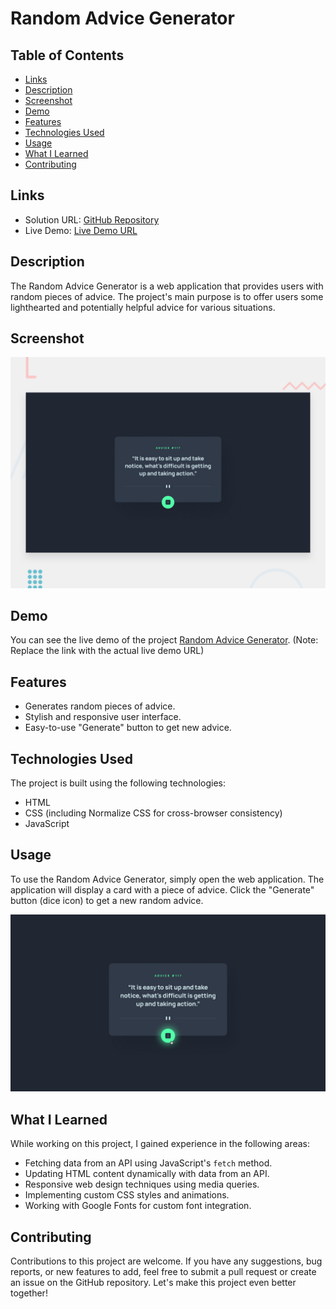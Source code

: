 # Random Advice Generator

## Table of Contents

- [Links](#links)
- [Description](#description)
- [Screenshot](#screenshot)
- [Demo](#demo)
- [Features](#features)
- [Technologies Used](#technologies-used)
- [Usage](#usage)
- [What I Learned](#what-i-learned)
- [Contributing](#contributing)

## Links

- Solution URL: [GitHub Repository](https://github.com/aruntutter/random-advice-generator)
- Live Demo: [Live Demo URL](https://aesthetic-starburst-f7653b.netlify.app)

## Description

The Random Advice Generator is a web application that provides users with random pieces of advice. The project's main purpose is to offer users some lighthearted and potentially helpful advice for various situations.

## Screenshot

![Screenshot 1](./assets/desktop-preview.jpg)

## Demo

You can see the live demo of the project [Random Advice Generator](https://aesthetic-starburst-f7653b.netlify.app). (Note: Replace the link with the actual live demo URL)

## Features

- Generates random pieces of advice.
- Stylish and responsive user interface.
- Easy-to-use "Generate" button to get new advice.

## Technologies Used

The project is built using the following technologies:

- HTML
- CSS (including Normalize CSS for cross-browser consistency)
- JavaScript

## Usage

To use the Random Advice Generator, simply open the web application. The application will display a card with a piece of advice. Click the "Generate" button (dice icon) to get a new random advice.

![Usage Example](./assets/active-states.jpg)

## What I Learned

While working on this project, I gained experience in the following areas:

- Fetching data from an API using JavaScript's `fetch` method.
- Updating HTML content dynamically with data from an API.
- Responsive web design techniques using media queries.
- Implementing custom CSS styles and animations.
- Working with Google Fonts for custom font integration.

## Contributing

Contributions to this project are welcome. If you have any suggestions, bug reports, or new features to add, feel free to submit a pull request or create an issue on the GitHub repository. Let's make this project even better together!
